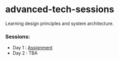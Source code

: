 # advanced-tech-sessions
Learning design principles and system architecture. 

### Sessions:
- Day 1 : <a href="https://github.com/robinwpdeveloper/advanced-tech-sessions/tree/master/day-1/assignment">Assignment</a>
- Day 2 : TBA   